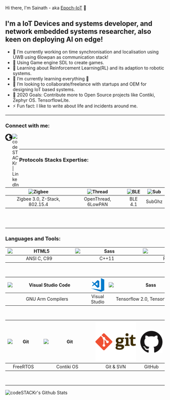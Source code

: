 Hi there, I'm Sainath - aka [Epoch-IoT][website] 👋

## I'm a IoT Devices and systems developer, and network embedded systems researcher, also keen on deploying AI on edge!
- 🔭 I’m currently working on time synchronisation and localisation using UWB using 6lowpan as communication stack!
- 🔭 Using Game engine SDL to create games.
- 🔭 Learning about Reinforcement Learning(RL) and its adaption to robotic systems.
- 🌱 I’m currently learning everything 🤣
- 👯 I’m looking to collaborate/freelance with startups and OEM for designing IoT based systems.
- 🥅 2020 Goals: Contribute more to Open Source projects like Contiki, Zephyr OS. TensorflowLite.
- ⚡ Fun fact: I like to write about life and incidents around me.

------

### Connect with me:

[<img align="left" alt="codeSTACKr.com" width="22px" src="https://raw.githubusercontent.com/iconic/open-iconic/master/svg/globe.svg" />][website]

[<img align="left" alt="codeSTACKr | LinkedIn" width="22px" src="https://cdn.jsdelivr.net/npm/simple-icons@v3/icons/linkedin.svg" />][linkedin]


<br />
<br />

------

###  Protocols Stacks Expertise:

| ![Zigbee](https://www.digi.com/getattachment/resources/standards-and-technologies/zigbee-wireless-standard/zigbee_alliance.png) | ![Thread](https://iotee.files.wordpress.com/2015/04/thread1.jpg) | ![BLE](https://locatify.com/wp-content/uploads/2015/10/ir_attachment_979.png) |![Sub](https://www.plugintoiot.com/wp-content/uploads/sub1ghz.png) |
|:---:|:---:|:---:|:---:|
| Zigbee 3.0, Z-Stack, 802.15.4 |OpenThread, 6LowPAN | BLE 4.1 | SubGhz |

<br />
<br />

------

###  Languages and Tools:
|<img align="left" alt="HTML5" width="200px" src="https://img-a.udemycdn.com/course/750x422/2638042_ea2c_5.jpg" />|<img align="left" alt="Sass" width="200px" src="https://juststickers.in/wp-content/uploads/2016/09/c-plus-plus.png"/> |<img align="left" alt="CSS3" width="200px" src="https://encrypted-tbn0.gstatic.com/images?q=tbn:ANd9GcQ1B6hhXuHukK3RYXZfO6TjobmmJXpLtVsCJBNQO-RiHRL6kc4&s"/> |<img align="left" alt="Visual Studio Code" width="250px" src="https://encrypted-tbn0.gstatic.com/images?q=tbn:ANd9GcRbBCMWj2eIosafuHcwozQhA9KAhiPIByG-v2IuKlJm-fjP_LA&s" /> |
|:---:|:---:|:---:|:---:|
| ANSI C, C99 | C++11 | Python 3.7 | IAR IDE |
<br />


|<img align="left" alt="Visual Studio Code" width="250px" src="https://encrypted-tbn0.gstatic.com/images?q=tbn%3AANd9GcSunQN-fgNmq_HA2S8knIO6oPMUqqVo6AU4Vw&usqp=CAU" />| <img align="left" alt="Visual Studio Code" width="150px" src="https://raw.githubusercontent.com/github/explore/80688e429a7d4ef2fca1e82350fe8e3517d3494d/topics/visual-studio-code/visual-studio-code.png" />| <img align="left" alt="Sass" width="250px" src="https://encrypted-tbn0.gstatic.com/images?q=tbn:ANd9GcTOn3DRdjmW9T1fLcItC-9G-HDFayNBHgca7yL-xEI2Lu2t6md4&s"/>|<img align="left" alt="JavaScript" width="250px" src="https://encrypted-tbn0.gstatic.com/images?q=tbn:ANd9GcRODqzvgKkOYvdiU9gnymdpkLT0cODwS_gpd_jdMxH3T5mJyfk&s"/>|
|:---:|:---:|:---:|:---:|
| GNU Arm Compilers |Visual Studio | Tensorflow 2.0, TensorflowLite | PyTorch |  
<br />

|<img align="left" alt="Git" width="100px" src="https://upload.wikimedia.org/wikipedia/commons/4/4e/Logo_freeRTOS.png"/>|<img align="left" alt="Git" width="150px" src="https://encrypted-tbn0.gstatic.com/images?q=tbn:ANd9GcSPEaM39TWdS7vZDbqOOWZKKYzAMAdmMFEPs8c35_uOwPsY-7bT&s"/>|<img align="left" alt="Git" width="250px" src="https://raw.githubusercontent.com/github/explore/80688e429a7d4ef2fca1e82350fe8e3517d3494d/topics/git/git.png" />| <img align="left" alt="GitHub" width="100px" src="https://raw.githubusercontent.com/github/explore/78df643247d429f6cc873026c0622819ad797942/topics/github/github.png" />|
|:---:|:---:|:---:|:---:|
| FreeRTOS | Contiki OS | Git & SVN | GitHub| 
<br />

---

<img align="left" alt="codeSTACKr's Github Stats" src="https://github-readme-stats.codestackr.vercel.app/api?username=nambiar&show_icons=true&hide_border=true" />

[website]: https://www.epoch-iot-technologies.com
[linkedin]: https://www.linkedin.com/in/sainath-nambiar-45067922